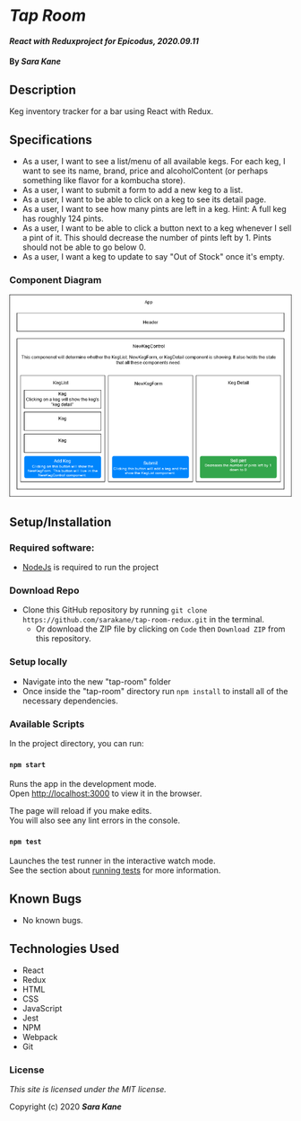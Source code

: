 # _Tap Room_
#### _React with Reduxproject for Epicodus, 2020.09.11_
#### By _**Sara Kane**_

## Description
Keg inventory tracker for a bar using React with Redux.

## Specifications

* As a user, I want to see a list/menu of all available kegs. For each keg, I want to see its name, brand, price and alcoholContent (or perhaps something like flavor for a kombucha store).
* As a user, I want to submit a form to add a new keg to a list.
* As a user, I want to be able to click on a keg to see its detail page.
* As a user, I want to see how many pints are left in a keg. Hint: A full keg has roughly 124 pints.
* As a user, I want to be able to click a button next to a keg whenever I sell a pint of it. This should decrease the number of pints left by 1. Pints should not be able to go below 0.
* As a user, I want a keg to update to say "Out of Stock" once it's empty.

### Component Diagram
![Component diagram of application](./src/img/tap-room.png)

## Setup/Installation

### Required software:
* [NodeJs](https://nodejs.org/en/) is required to run the project 

### Download Repo
* Clone this GitHub repository by running `git clone https://github.com/sarakane/tap-room-redux.git` in the terminal.
  * Or download the ZIP file by clicking on `Code` then `Download ZIP` from this repository.

### Setup locally
* Navigate into the new "tap-room" folder
* Once inside the "tap-room" directory run `npm install` to install all of the necessary dependencies.

### Available Scripts

In the project directory, you can run:

#### `npm start`

Runs the app in the development mode.<br />
Open [http://localhost:3000](http://localhost:3000) to view it in the browser.

The page will reload if you make edits.<br />
You will also see any lint errors in the console.

#### `npm test` 
Launches the test runner in the interactive watch mode.<br />
See the section about [running tests](https://facebook.github.io/create-react-app/docs/running-tests) for more information.

## Known Bugs

* No known bugs.

## Technologies Used

* React
* Redux
* HTML
* CSS
* JavaScript
* Jest
* NPM
* Webpack
* Git

### License

*This site is licensed under the MIT license.*

Copyright (c) 2020 **_Sara Kane_**
